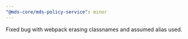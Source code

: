 ```yaml
---
"@mds-core/mds-policy-service": minor
---
```


Fixed bug with webpack erasing classnames and assumed alias used.
